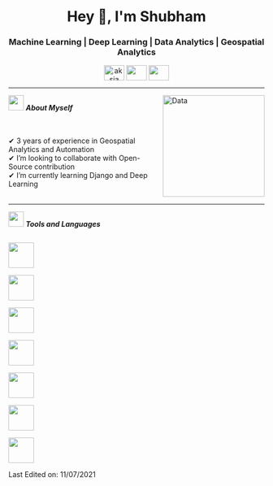 
<h1 align="center">Hey 👋, I'm Shubham</h1>
<h3 align="center">Machine Learning | Deep Learning | Data Analytics | Geospatial  Analytics </h3>
<p align="center">
<a href="https://www.linkedin.com/in/a28shubh/" target="blank"><img align="center" src="https://cdn.jsdelivr.net/npm/simple-icons@3.0.1/icons/linkedin.svg" alt="aksia" height="30" width="40" /></a>
<a href = "mailto: a28shubh@gmail.com.com"><img align="center" src="https://simpleicons.org/icons/gmail.svg" height="30" width="40" /></a>
<a href = "https://stackoverflow.com/users/11189224/shubham"><img align="center" src="https://cdn.jsdelivr.net/npm/simple-icons@3.0.1/icons/stackoverflow.svg" height="30" width="40" /></a>

</p>
</p>



<p align="center">

 <hr>

</p>

<p align="left">  </p>
<img align="right" width=200px alt="Data" src="https://media.giphy.com/media/n6mEMqAuYOQ8l8qcEE/giphy.gif" />

<img src="https://media.giphy.com/media/ObNTw8Uzwy6KQ/giphy.gif" width="30px">&nbsp;***About Myself***

<br><br>
✔ 3 years of experience in Geospatial Analytics and Automation <br>
✔ I’m looking to collaborate with Open-Source contribution<br>
✔ I’m currently learning Django and Deep Learning<br><br>
<hr>

<img src="https://media.giphy.com/media/l46CBW3gBjDxj2Skg/giphy.gif" width="30px">&nbsp;***Tools and Languages***
<p align="left">
  
  <code> <img height="50" src="https://www.vectorlogo.zone/logos/python/python-icon.svg"> </code>
  <code> <img height="50" src="https://www.vectorlogo.zone/logos/r-project/r-project-icon.svg"> </code>
  <code> <img height="50" src="https://www.vectorlogo.zone/logos/gdal/gdal-icon.svg"> </code>
  <code> <img height="50" src="https://upload.wikimedia.org/wikipedia/commons/0/05/Scikit_learn_logo_small.svg"> </code>
  <code> <img height="50" src="https://www.vectorlogo.zone/logos/djangoproject/djangoproject-ar21.svg"> </code>
  <code> <img height="50" src="https://www.vectorlogo.zone/logos/postgresql/postgresql-icon.svg"> </code>
  <code> <img height="50" src="https://www.vectorlogo.zone/logos/qgis/qgis-icon.svg"> </code>


  <p align="center">


Last Edited on: 11/07/2021
